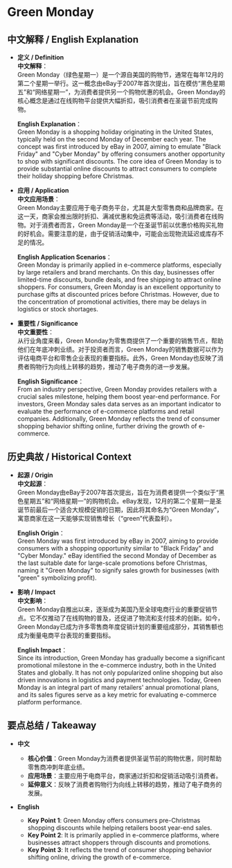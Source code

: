 # Green Monday

## 中文解释 / English Explanation

* **定义 / Definition**  
  **中文解释**：  
  Green Monday（绿色星期一）是一个源自美国的购物节，通常在每年12月的第二个星期一举行。这一概念由eBay于2007年首次提出，旨在模仿“黑色星期五”和“网络星期一”，为消费者提供另一个购物优惠的机会。Green Monday的核心概念是通过在线购物平台提供大幅折扣，吸引消费者在圣诞节前完成购物。  

  **English Explanation**：  
  Green Monday is a shopping holiday originating in the United States, typically held on the second Monday of December each year. The concept was first introduced by eBay in 2007, aiming to emulate "Black Friday" and "Cyber Monday" by offering consumers another opportunity to shop with significant discounts. The core idea of Green Monday is to provide substantial online discounts to attract consumers to complete their holiday shopping before Christmas.

* **应用 / Application**  
  **中文应用场景**：  
  Green Monday主要应用于电子商务平台，尤其是大型零售商和品牌商家。在这一天，商家会推出限时折扣、满减优惠和免运费等活动，吸引消费者在线购物。对于消费者而言，Green Monday是一个在圣诞节前以优惠价格购买礼物的好机会。需要注意的是，由于促销活动集中，可能会出现物流延迟或库存不足的情况。  

  **English Application Scenarios**：  
  Green Monday is primarily applied in e-commerce platforms, especially by large retailers and brand merchants. On this day, businesses offer limited-time discounts, bundle deals, and free shipping to attract online shoppers. For consumers, Green Monday is an excellent opportunity to purchase gifts at discounted prices before Christmas. However, due to the concentration of promotional activities, there may be delays in logistics or stock shortages.

* **重要性 / Significance**  
  **中文重要性**：  
  从行业角度来看，Green Monday为零售商提供了一个重要的销售节点，帮助他们在年底冲刺业绩。对于投资者而言，Green Monday的销售数据可以作为评估电商平台和零售企业表现的重要指标。此外，Green Monday也反映了消费者购物行为向线上转移的趋势，推动了电子商务的进一步发展。  

  **English Significance**：  
  From an industry perspective, Green Monday provides retailers with a crucial sales milestone, helping them boost year-end performance. For investors, Green Monday sales data serves as an important indicator to evaluate the performance of e-commerce platforms and retail companies. Additionally, Green Monday reflects the trend of consumer shopping behavior shifting online, further driving the growth of e-commerce.

## 历史典故 / Historical Context

* **起源 / Origin**  
  **中文起源**：  
  Green Monday由eBay于2007年首次提出，旨在为消费者提供一个类似于“黑色星期五”和“网络星期一”的购物机会。eBay发现，12月的第二个星期一是圣诞节前最后一个适合大规模促销的日期，因此将其命名为“Green Monday”，寓意商家在这一天能够实现销售增长（“green”代表盈利）。  

  **English Origin**：  
  Green Monday was first introduced by eBay in 2007, aiming to provide consumers with a shopping opportunity similar to "Black Friday" and "Cyber Monday." eBay identified the second Monday of December as the last suitable date for large-scale promotions before Christmas, naming it "Green Monday" to signify sales growth for businesses (with "green" symbolizing profit).

* **影响 / Impact**  
  **中文影响**：  
  Green Monday自推出以来，逐渐成为美国乃至全球电商行业的重要促销节点。它不仅推动了在线购物的普及，还促进了物流和支付技术的创新。如今，Green Monday已成为许多零售商年度促销计划的重要组成部分，其销售额也成为衡量电商平台表现的重要指标。  

  **English Impact**：  
  Since its introduction, Green Monday has gradually become a significant promotional milestone in the e-commerce industry, both in the United States and globally. It has not only popularized online shopping but also driven innovations in logistics and payment technologies. Today, Green Monday is an integral part of many retailers' annual promotional plans, and its sales figures serve as a key metric for evaluating e-commerce platform performance.

## 要点总结 / Takeaway

* **中文**  
  - **核心价值**：Green Monday为消费者提供圣诞节前的购物优惠，同时帮助零售商冲刺年底业绩。  
  - **应用场景**：主要应用于电商平台，商家通过折扣和促销活动吸引消费者。  
  - **延伸意义**：反映了消费者购物行为向线上转移的趋势，推动了电子商务的发展。  

* **English**  
  - **Key Point 1**: Green Monday offers consumers pre-Christmas shopping discounts while helping retailers boost year-end sales.  
  - **Key Point 2**: It is primarily applied in e-commerce platforms, where businesses attract shoppers through discounts and promotions.  
  - **Key Point 3**: It reflects the trend of consumer shopping behavior shifting online, driving the growth of e-commerce.